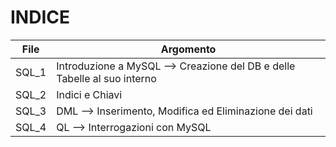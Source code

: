# INDICE

|File|Argomento|
|----|-----|
|SQL_1|Introduzione a MySQL --> Creazione del DB e delle Tabelle al suo interno|
|SQL_2|Indici e Chiavi|
|SQL_3|DML --> Inserimento, Modifica ed Eliminazione dei dati|
|SQL_4|QL --> Interrogazioni con MySQL|
